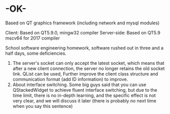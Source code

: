 # -OK-
Based on QT graphics framework (including network and mysql modules)

Client: Based on QT5.9.0, mingw32 compiler
Server-side: Based on QT5.9 mscv64 for 2017 compiler

School software engineering homework, software rushed out in three and a half days, some deficiencies.
1. The server's socket can only accept the latest socket, which means that after a new client connection, the server no longer retains the old socket link. QList can be used<QTcpSocket>,
  Further improve the client class structure and communication format (add ID information) to improve.
2. About interface switching.
  Some big guys said that you can use QStackedWidget to achieve fluent interface switching, but due to the time limit, there is no in-depth learning, and the specific effect is not very clear, and we will discuss it later (there is probably no next time when you say this sentence)
